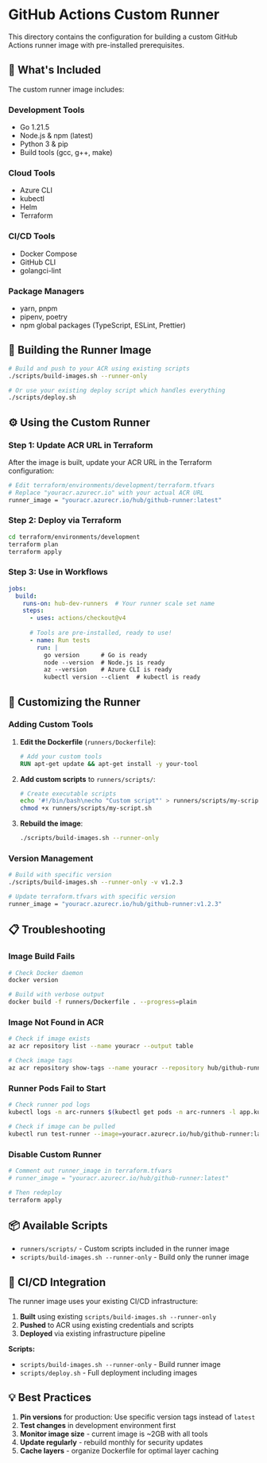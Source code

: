 # GitHub Actions Custom Runner

This directory contains the configuration for building a custom GitHub Actions runner image with pre-installed prerequisites.

## 🐳 What's Included

The custom runner image includes:

### **Development Tools**
- Go 1.21.5
- Node.js & npm (latest)
- Python 3 & pip
- Build tools (gcc, g++, make)

### **Cloud Tools**
- Azure CLI
- kubectl
- Helm
- Terraform

### **CI/CD Tools**
- Docker Compose
- GitHub CLI
- golangci-lint

### **Package Managers**
- yarn, pnpm
- pipenv, poetry
- npm global packages (TypeScript, ESLint, Prettier)

## 🚀 Building the Runner Image

```bash
# Build and push to your ACR using existing scripts
./scripts/build-images.sh --runner-only

# Or use your existing deploy script which handles everything
./scripts/deploy.sh
```

## ⚙️ Using the Custom Runner

### **Step 1: Update ACR URL in Terraform**

After the image is built, update your ACR URL in the Terraform configuration:

```bash
# Edit terraform/environments/development/terraform.tfvars
# Replace "youracr.azurecr.io" with your actual ACR URL
runner_image = "youracr.azurecr.io/hub/github-runner:latest"
```

### **Step 2: Deploy via Terraform**

```bash
cd terraform/environments/development
terraform plan
terraform apply
```

### **Step 3: Use in Workflows**

```yaml
jobs:
  build:
    runs-on: hub-dev-runners  # Your runner scale set name
    steps:
      - uses: actions/checkout@v4
      
      # Tools are pre-installed, ready to use!
      - name: Run tests
        run: |
          go version      # Go is ready
          node --version  # Node.js is ready
          az --version    # Azure CLI is ready
          kubectl version --client  # kubectl is ready
```

## 🔧 Customizing the Runner

### **Adding Custom Tools**

1. **Edit the Dockerfile** (`runners/Dockerfile`):
   ```dockerfile
   # Add your custom tools
   RUN apt-get update && apt-get install -y your-tool
   ```

2. **Add custom scripts** to `runners/scripts/`:
   ```bash
   # Create executable scripts
   echo '#!/bin/bash\necho "Custom script"' > runners/scripts/my-script.sh
   chmod +x runners/scripts/my-script.sh
   ```

3. **Rebuild the image**:
   ```bash
   ./scripts/build-images.sh --runner-only
   ```

### **Version Management**

```bash
# Build with specific version
./scripts/build-images.sh --runner-only -v v1.2.3

# Update terraform.tfvars with specific version
runner_image = "youracr.azurecr.io/hub/github-runner:v1.2.3"
```

## 📋 Troubleshooting

### **Image Build Fails**
```bash
# Check Docker daemon
docker version

# Build with verbose output
docker build -f runners/Dockerfile . --progress=plain
```

### **Image Not Found in ACR**
```bash
# Check if image exists
az acr repository list --name youracr --output table

# Check image tags
az acr repository show-tags --name youracr --repository hub/github-runner
```

### **Runner Pods Fail to Start**
```bash
# Check runner pod logs
kubectl logs -n arc-runners $(kubectl get pods -n arc-runners -l app.kubernetes.io/name=hub-dev-runners -o jsonpath='{.items[0].metadata.name}')

# Check if image can be pulled
kubectl run test-runner --image=youracr.azurecr.io/hub/github-runner:latest --rm -it --restart=Never -- /bin/bash
```

### **Disable Custom Runner**
```bash
# Comment out runner_image in terraform.tfvars
# runner_image = "youracr.azurecr.io/hub/github-runner:latest"

# Then redeploy
terraform apply
```

## 📦 Available Scripts

- `runners/scripts/` - Custom scripts included in the runner image
- `scripts/build-images.sh --runner-only` - Build only the runner image

## 🔄 CI/CD Integration

The runner image uses your existing CI/CD infrastructure:
1. **Built** using existing `scripts/build-images.sh --runner-only`
2. **Pushed** to ACR using existing credentials and scripts
3. **Deployed** via existing infrastructure pipeline

**Scripts:**
- `scripts/build-images.sh --runner-only` - Build runner image
- `scripts/deploy.sh` - Full deployment including images

## 💡 Best Practices

1. **Pin versions** for production: Use specific version tags instead of `latest`
2. **Test changes** in development environment first
3. **Monitor image size** - current image is ~2GB with all tools
4. **Update regularly** - rebuild monthly for security updates
5. **Cache layers** - organize Dockerfile for optimal layer caching